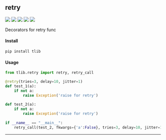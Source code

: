## **retry**
[![](https://img.shields.io/badge/Project-retry-yellow.svg)]()
[![](https://img.shields.io/badge/Python-2.7-green.svg)]()
[![](https://img.shields.io/badge/Python-3.6-green.svg)]()
[![](https://img.shields.io/badge/Email-tao.xu2008@outlook.com-red.svg)]()
[![](https://img.shields.io/badge/Blog-https://txu2008.github.io-red.svg)][1]

Decorators for retry func

#### Install
    pip install tlib

#### Usage
```python
from tlib.retry import retry, retry_call

@retry(tries=3, delay=10, jitter=1)
def test_1(a):
    if not a:
        raise Exception('raise for retry')
        
def test_2(a):
    if not a:
        raise Exception('raise for retry')
        
if __name__ == "__main__":
    retry_call(test_2, fkwargs={'a':False}, tries=3, delay=10, jitter=1)
```
     
***
[1]: https://txu2008.github.io